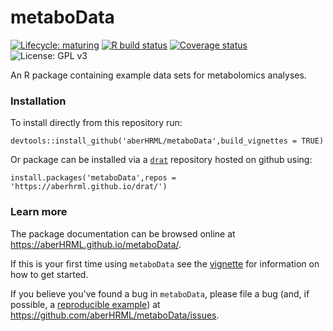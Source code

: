 
# metaboData

<!-- badges: start -->
[![Lifecycle: maturing](https://img.shields.io/badge/lifecycle-maturing-blue.svg)](https://www.tidyverse.org/lifecycle/#maturing)
[![R build status](https://github.com/aberHRML/metaboData/workflows/R-CMD-check/badge.svg)](https://github.com/aberHRML/metaboData/actions)
[![Coverage status](https://codecov.io/gh/aberHRML/metaboData/branch/master/graph/badge.svg)](https://codecov.io/github/aberHRML/metaboData?branch=master)
![License: GPL v3](https://img.shields.io/badge/License-GPL%20v3-blue.svg)
<!-- badges: end -->

An R package containing example data sets for metabolomics analyses.

### Installation

To install directly from this repository run:

``` {r,eval=false)
devtools::install_github('aberHRML/metaboData',build_vignettes = TRUE)
```

Or package can be installed via a [`drat`](https://eddelbuettel.github.io/drat/) repository hosted on github
using:

``` rm
install.packages('metaboData',repos = 'https://aberhrml.github.io/drat/')
```

### Learn more

The package documentation can be browsed online at <https://aberHRML.github.io/metaboData/>. 

If this is your first time using `metaboData` see the [vignette](https://aberHRML.github.io/metaboData/articles/metabodata.html) for information on how to get started.

If you believe you've found a bug in `metaboData`, please file a bug (and, if
possible, a [reproducible example](https://reprex.tidyverse.org)) at
<https://github.com/aberHRML/metaboData/issues>.
